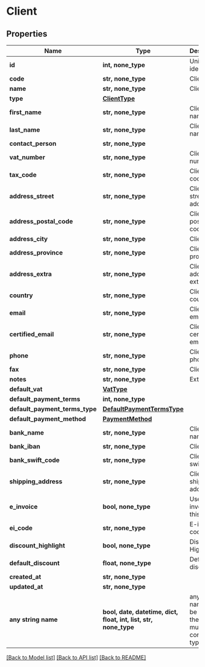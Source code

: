 # Client



## Properties
Name | Type | Description | Notes
------------ | ------------- | ------------- | -------------
**id** | **int, none_type** | Unique identifier | [optional] 
**code** | **str, none_type** | Client code. | [optional] 
**name** | **str, none_type** | Client name | [optional] 
**type** | [**ClientType**](ClientType.md) |  | [optional] 
**first_name** | **str, none_type** | Client first name. | [optional] 
**last_name** | **str, none_type** | Client last name. | [optional] 
**contact_person** | **str, none_type** |  | [optional] 
**vat_number** | **str, none_type** | Client vat number | [optional] 
**tax_code** | **str, none_type** | Client tax code. | [optional] 
**address_street** | **str, none_type** | Client street address. | [optional] 
**address_postal_code** | **str, none_type** | Client postal code. | [optional] 
**address_city** | **str, none_type** | Client city. | [optional] 
**address_province** | **str, none_type** | Client province. | [optional] 
**address_extra** | **str, none_type** | Client address extra info. | [optional] 
**country** | **str, none_type** | Client country | [optional] 
**email** | **str, none_type** | Client email. | [optional] 
**certified_email** | **str, none_type** | Client certified email. | [optional] 
**phone** | **str, none_type** | Client phone. | [optional] 
**fax** | **str, none_type** | Client fax. | [optional] 
**notes** | **str, none_type** | Extra notes. | [optional] 
**default_vat** | [**VatType**](VatType.md) |  | [optional] 
**default_payment_terms** | **int, none_type** |  | [optional] 
**default_payment_terms_type** | [**DefaultPaymentTermsType**](DefaultPaymentTermsType.md) |  | [optional] 
**default_payment_method** | [**PaymentMethod**](PaymentMethod.md) |  | [optional] 
**bank_name** | **str, none_type** | Client bank name. | [optional] 
**bank_iban** | **str, none_type** | Client iban. | [optional] 
**bank_swift_code** | **str, none_type** | Client bank swift code. | [optional] 
**shipping_address** | **str, none_type** | Client shipping address. | [optional] 
**e_invoice** | **bool, none_type** | Use e-invoices for this entity | [optional] 
**ei_code** | **str, none_type** | E-invoice code | [optional] 
**discount_highlight** | **bool, none_type** | Discount Highlight. | [optional] 
**default_discount** | **float, none_type** | Default discount. | [optional] 
**created_at** | **str, none_type** |  | [optional] 
**updated_at** | **str, none_type** |  | [optional] 
**any string name** | **bool, date, datetime, dict, float, int, list, str, none_type** | any string name can be used but the value must be the correct type | [optional]

[[Back to Model list]](../README.md#documentation-for-models) [[Back to API list]](../README.md#documentation-for-api-endpoints) [[Back to README]](../README.md)



